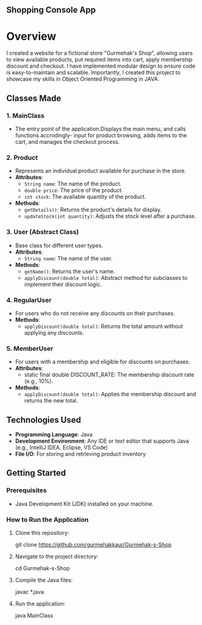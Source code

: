 ## Shopping Console App

# Overview
I created a website for a fictional store "Gurmehak's Shop", allowing users to view available products, put required items into cart, apply membership discount 
and checkout. I have implemented modular design to ensure code is easy-to-maintain and scalable. 
Importantly, I created this project to showcase my skills in Object Oriented Programming in JAVA.

## Classes Made

### 1. **MainClass**
- The entry point of the application.Displays the main menu, and calls functions accrodingly- input for product browsing, adds items to the cart, and manages the checkout process.

### 2. **Product**
- Represents an individual product available for purchase in the store.
- **Attributes**: 
  - `String name`: The name of the product.
  - `double price`: The price of the product.
  - `int stock`: The available quantity of the product.
- **Methods**: 
  - `getDetails()`: Returns the product's details for display.
  - `updateStock(int quantity)`: Adjusts the stock level after a purchase.

### 3. **User (Abstract Class)**
- Base class for different user types.
- **Attributes**: 
  - `String name`: The name of the user.
- **Methods**: 
  - `getName()`: Returns the user's name.
  - `applyDiscount(double total)`: Abstract method for subclasses to implement their discount logic.

### 4. **RegularUser**
- For users who do not receive any discounts on their purchases.
- **Methods**: 
  - `applyDiscount(double total)`: Returns the total amount without applying any discounts.

### 5. **MemberUser**
- For users with a membership and eligible for discounts on purchases.
- **Attributes**: 
  - static final double DISCOUNT_RATE: The membership discount rate (e.g., 10%).
- **Methods**: 
  - `applyDiscount(double total)`: Applies the membership discount and returns the new total.


## Technologies Used
- **Programming Language**: Java
- **Development Environment**: Any IDE or text editor that supports Java (e.g., IntelliJ IDEA, Eclipse, VS Code)
- **File I/O**: For storing and retrieving product inventory

## Getting Started

### Prerequisites
- Java Development Kit (JDK) installed on your machine. 

### How to Run the Application
1. Clone this repository:
   
   git clone https://github.com/gurmehakkaur/Gurmehak-s-Shop

2. Navigate to the project directory:

   cd Gurmehak-s-Shop

3. Compile the Java files:

   javac *.java

4. Run the application:

   java MainClass
